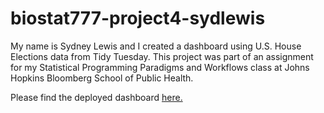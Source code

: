 # biostat777-project4-sydlewis

My name is Sydney Lewis and I created a dashboard using U.S. House Elections data from Tidy Tuesday. This project was part of an assignment for my Statistical Programming Paradigms and Workflows class at Johns Hopkins Bloomberg School of Public Health.

Please find the deployed dashboard [here.](https://sydlewis.shinyapps.io/biostat777-project4-sydlewis/)

